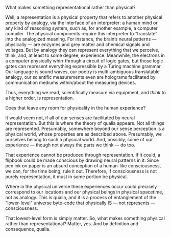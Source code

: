 What makes something representational rather than physical?

Well, a representation is a physical property that refers to another physical property by analogy, via the interface of an interpreter: a human mind or any kind of reasoning system, such as, for another example, a computer compiler. The physical components require this interpreter to “translate” into the analogized meaning. For instance, the brain’s neural patterns — physically — are enzymes and grey matter and chemical signals and voltages. But by analogy they can represent everything that we perceive, think, and, at least to some degree, experience. Meanwhile, the electrons in a computer physically whirr through a circuit of logic gates, but those logic gates can represent everything expressible by a Turing machine grammar. Our language is sound waves, our poetry is multi-ambiguous translatable analogy, our scientific measurements even are holograms facilitated by communication mediums within/about the measuring devices. 

Thus, everything we read, scientifically measure via equipment, and *think* to a higher order, is representation.

Does that leave any room for physicality in the human experience?

It would seem not, if all of our senses are facilitated by neural representation. But this is where the theory of qualia appears. Not all things are represented. Presumably, somewhere beyond our sense perception is a physical world, whose properties are as described above. Presumably, we ourselves belong to such a physical world. And, possibly, some of our experience — though not always the parts we think — do too.

That experience cannot be produced through representation. If it could, a flipbook could be made conscious by drawing neural patterns in it. Since pen ink on paper is an absurd conception of a human-like consciousness, we can, for the time being, rule it out. Therefore, if consciousness is not purely representation, it must in some portion be physical.

Where in the physical universe these experiences occur could precisely correspond to our locations and our physical beings in physical spacetime, not as analogy. This is qualia, and it is a process of entanglement of the “lower-level” universe byte-code that physically IS — not represents — consciousness.

That lowest-level form is simply matter. So, what makes something physical rather than representational? Matter, yes. And by definition and consequence, qualia.
